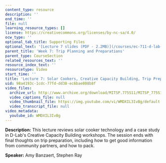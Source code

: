 ```yaml
---
content_type: resource
description: ''
end_time: ''
file: null
learning_resource_types: []
license: https://creativecommons.org/licenses/by-nc-sa/4.0/
ocw_type: ''
optional_tab_title: Supporting Files
optional_text: '[Lecture 7 slides (PDF - 2.2MB)](/courses/ec-711-d-lab-energy-spring-2011/resources/mitec_711s11_lec07)'
parent_title: 'Week 7: Trip Planning and Preparations'
parent_type: CourseSection
related_resources_text: ''
resource_index_text: ''
resourcetype: Video
start_time: ''
title: 'Lecture 7: Solar Cookers, Creative Capacity Building, Trip Preparation'
uid: 98a4193c-1cdc-77fd-dd38-ec6bae808b8f
video_files:
  archive_url: http://www.archive.org/download/MITSP.775S11/MITSP_775S11lec07_300k.mp4
  video_captions_file: null
  video_thumbnail_file: https://img.youtube.com/vi/WMDXIL3IvBg/default.jpg
  video_transcript_file: null
video_metadata:
  youtube_id: WMDXIL3IvBg
---
```


**Description:** This lecture reviews solar cooker technology and a case study in D-Lab's Creative Capacity Building workshops. The session ends with final thoughts on trip preparation, including how to get good information from community partners, and how to pack.

**Speaker:** Amy Banzaert, Stephen Ray

